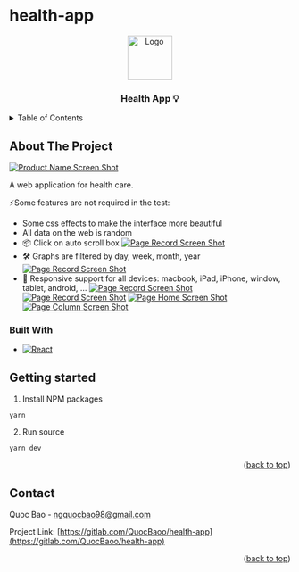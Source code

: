 # health-app

<!-- PROJECT LOGO -->
<div align="center">
  <a href="https://health-app-by-quoc-baoo.vercel.app">
    <img src="public/app_logo.svg" alt="Logo" width="80" height="80">
  </a>

  <h3 align="center">Health App 💡</h3>
</div>

<!-- TABLE OF CONTENTS -->
<details>
  <summary>Table of Contents</summary>
  <ol>
    <li>
      <a href="#about-the-project">About The Project</a>
      <ul>
        <li><a href="#built-with">Built With</a></li>
      </ul>
    </li>
    <li><a href="#getting-started">Getting Started</a></li>
    <li><a href="#usage">Usage</a></li>
    <li><a href="#roadmap">Roadmap</a></li>
    <li><a href="#contributing">Contributing</a></li>
    <li><a href="#license">License</a></li>
    <li><a href="#contact">Contact</a></li>
    <li><a href="#acknowledgments">Acknowledgments</a></li>
  </ol>
</details>

<!-- ABOUT THE PROJECT -->
## About The Project

[![Product Name Screen Shot][my-page-screenshot]](https://health-app-by-quoc-baoo.vercel.app)

A web application for health care.

⚡Some features are not required in the test:
* Some css effects to make the interface more beautiful
* All data on the web is random
* 📦 Click on auto scroll box
[![Page Record Screen Shot][scroll-box-screenshot]](https://health-app-by-quoc-baoo.vercel.app/record)
* 🛠️ Graphs are filtered by day, week, month, year
[![Page Record Screen Shot][body-record-screenshot]](https://health-app-by-quoc-baoo.vercel.app/record)
* 🔩 Responsive support for all devices: macbook, iPad, iPhone, window, tablet, android, ...
[![Page Record Screen Shot][resp-mac-screenshot]](https://health-app-by-quoc-baoo.vercel.app/record)
[![Page Record Screen Shot][resp-tablet-screenshot]](https://health-app-by-quoc-baoo.vercel.app/record)
[![Page Home Screen Shot][resp-ip-screenshot]](https://health-app-by-quoc-baoo.vercel.app)
[![Page Column Screen Shot][resp-android-screenshot]](https://health-app-by-quoc-baoo.vercel.app/Column)

### Built With
* [![React][React.js]][React-url]

## Getting started

1. Install NPM packages

```
yarn
```

2. Run source

```
yarn dev
```

<p align="right">(<a href="#readme-top">back to top</a>)</p>

<!-- CONTACT -->
## Contact

Quoc Bao - ngquocbao98@gmail.com

Project Link: [https://gitlab.com/QuocBaoo/health-app](https://gitlab.com/QuocBaoo/health-app)

<p align="right">(<a href="#readme-top">back to top</a>)</p>


<!-- MARKDOWN LINKS & IMAGES -->
[my-page-screenshot]: public/screenshot/my_page.png
[scroll-box-screenshot]: public/screenshot/scroll_box.png
[body-record-screenshot]: public/screenshot/body_record.png
[resp-mac-screenshot]: public/screenshot/resp_mac.png
[resp-tablet-screenshot]: public/screenshot/resp_tablet.png
[resp-ip-screenshot]: public/screenshot/resp_ip.png
[resp-android-screenshot]: public/screenshot/resp_android.png
[React.js]: https://img.shields.io/badge/-ReactJs-61DAFB?logo=react&logoColor=white&style=for-the-badge
[React-url]: https://reactjs.org
